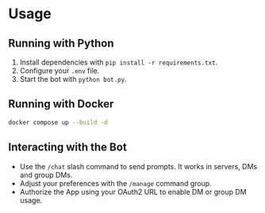 # Usage

## Running with Python

1. Install dependencies with `pip install -r requirements.txt`.
2. Configure your `.env` file.
3. Start the bot with `python bot.py`.

## Running with Docker

```bash
docker compose up --build -d
```

## Interacting with the Bot

- Use the `/chat` slash command to send prompts. It works in servers, DMs and group DMs.
- Adjust your preferences with the `/manage` command group.
- Authorize the App using your OAuth2 URL to enable DM or group DM usage.
